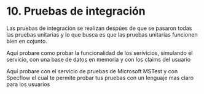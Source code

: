 # 10. Pruebas de integración

Las pruebas de integración se realizan despúes de que se pasaron todas las pruebas unitarias y lo que busca es que las pruebas unitarias funcionen bien en cojunto. 

Aquí probare como probar la funcionalidad de los serivicios, simulando el servicio, con una base de datos en memoria y con los claims del usuario

Aquí probare con el servicio de pruebas de Microsoft MSTest y con Specflow el cual te permite probar tus pruebas con un lenguaje mas claro para los usuarios



